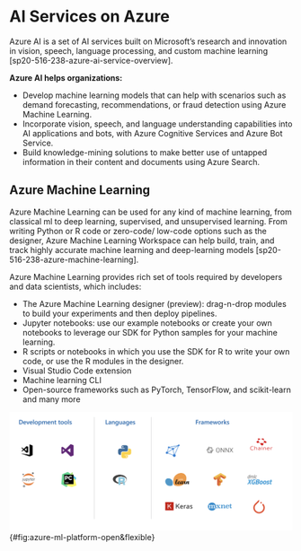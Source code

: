 # AI Services on Azure

Azure AI is a set of AI services built on Microsoft’s research and innovation in vision, speech, language processing, and custom machine learning [sp20-516-238-azure-ai-service-overview]. 

**Azure AI helps organizations:**

* Develop machine learning models that can help with scenarios such as demand forecasting, recommendations, or fraud detection using Azure Machine Learning.
* Incorporate vision, speech, and language understanding capabilities into AI applications and bots, with Azure Cognitive Services and Azure Bot Service.
* Build knowledge-mining solutions to make better use of untapped information in their content and documents using Azure Search.

## Azure Machine Learning

Azure Machine Learning can be used for any kind of machine learning, from classical ml to deep learning, supervised, and unsupervised learning. From writing Python or R code or zero-code/ low-code options such as the designer, Azure Machine Learning Workspace can help build, train, and track highly accurate machine learning and deep-learning models [sp20-516-238-azure-machine-learning].

Azure Machine Learning provides rich set of tools required by developers and data scientists, which includes:

*  The Azure Machine Learning designer (preview): drag-n-drop modules to build your experiments and then deploy pipelines.
* Jupyter notebooks: use our example notebooks or create your own notebooks to leverage our SDK for Python samples for your machine learning.
* R scripts or notebooks in which you use the SDK for R to write your own code, or use the R modules in the designer.
* Visual Studio Code extension
* Machine learning CLI
* Open-source frameworks such as PyTorch, TensorFlow, and scikit-learn and many more

![Open and Flexible Azure ML Platform [sp20-516-238-azure-ml-platform]](images/azure-ml-platform.png){#fig:azure-ml-platform-open&flexible}






